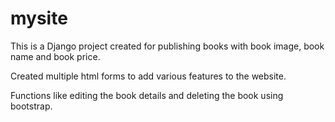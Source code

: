 # mysite

This is a Django project created for publishing books with book image, book name and book price.

Created multiple html forms to add various features to the website.

Functions like editing the book details and deleting the book using bootstrap.
